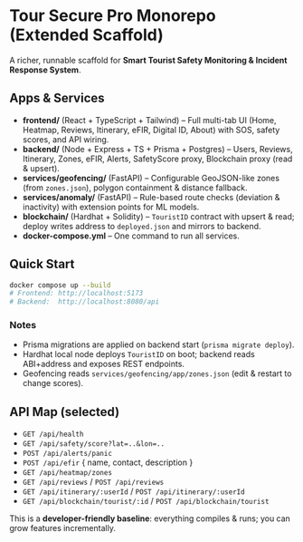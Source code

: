 # Tour Secure Pro Monorepo (Extended Scaffold)

A richer, runnable scaffold for **Smart Tourist Safety Monitoring & Incident Response System**.

## Apps & Services
- **frontend/** (React + TypeScript + Tailwind) – Full multi-tab UI (Home, Heatmap, Reviews, Itinerary, eFIR, Digital ID, About) with SOS, safety scores, and API wiring.
- **backend/** (Node + Express + TS + Prisma + Postgres) – Users, Reviews, Itinerary, Zones, eFIR, Alerts, SafetyScore proxy, Blockchain proxy (read & upsert).
- **services/geofencing/** (FastAPI) – Configurable GeoJSON-like zones (from `zones.json`), polygon containment & distance fallback.
- **services/anomaly/** (FastAPI) – Rule-based route checks (deviation & inactivity) with extension points for ML models.
- **blockchain/** (Hardhat + Solidity) – `TouristID` contract with upsert & read; deploy writes address to `deployed.json` and mirrors to backend.
- **docker-compose.yml** – One command to run all services.

## Quick Start
```bash
docker compose up --build
# Frontend: http://localhost:5173
# Backend:  http://localhost:8080/api
```

### Notes
- Prisma migrations are applied on backend start (`prisma migrate deploy`).
- Hardhat local node deploys `TouristID` on boot; backend reads ABI+address and exposes REST endpoints.
- Geofencing reads `services/geofencing/app/zones.json` (edit & restart to change scores).

## API Map (selected)
- `GET /api/health`
- `GET /api/safety/score?lat=..&lon=..`
- `POST /api/alerts/panic`
- `POST /api/efir` { name, contact, description }
- `GET /api/heatmap/zones`
- `GET /api/reviews` / `POST /api/reviews`
- `GET /api/itinerary/:userId` / `POST /api/itinerary/:userId`
- `GET /api/blockchain/tourist/:id` / `POST /api/blockchain/tourist`

This is a **developer-friendly baseline**: everything compiles & runs; you can grow features incrementally.
